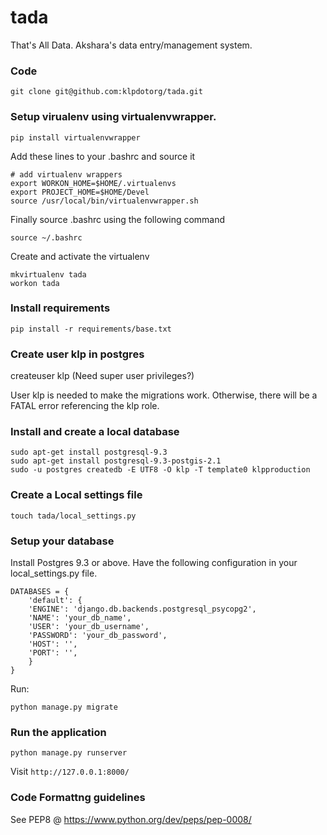 tada
====

That's All Data. Akshara's data entry/management system.

### Code

    git clone git@github.com:klpdotorg/tada.git

### Setup virualenv using virtualenvwrapper.

    pip install virtualenvwrapper
    
Add these lines to your .bashrc and source it

    # add virtualenv wrappers
    export WORKON_HOME=$HOME/.virtualenvs
    export PROJECT_HOME=$HOME/Devel
    source /usr/local/bin/virtualenvwrapper.sh

Finally source .bashrc using the following command
    
    source ~/.bashrc

Create and activate the virtualenv

    mkvirtualenv tada
    workon tada
   
### Install requirements

    pip install -r requirements/base.txt

### Create user klp in postgres

createuser klp (Need super user privileges?)

User klp is needed to make the migrations work. Otherwise, there will be a FATAL error referencing the klp role.

### Install and create a local database

    sudo apt-get install postgresql-9.3
    sudo apt-get install postgresql-9.3-postgis-2.1
    sudo -u postgres createdb -E UTF8 -O klp -T template0 klpproduction

### Create a Local settings file

    touch tada/local_settings.py

### Setup your database

Install Postgres 9.3 or above. Have the following configuration in your local_settings.py file.

    DATABASES = {
        'default': {
        'ENGINE': 'django.db.backends.postgresql_psycopg2',
        'NAME': 'your_db_name',
        'USER': 'your_db_username',
        'PASSWORD': 'your_db_password',
        'HOST': '',
        'PORT': '',
        }
    }

Run:

    python manage.py migrate

### Run the application

    python manage.py runserver

Visit `http://127.0.0.1:8000/`

### Code Formattng guidelines
See PEP8 @ https://www.python.org/dev/peps/pep-0008/
